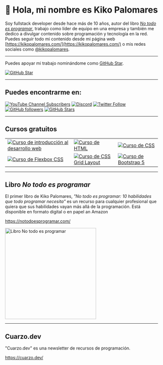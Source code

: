 # 👋 Hola, mi nombre es Kiko Palomares

Soy fullstack developer desde hace más de 10 años, autor del libro [*No todo es programar*](https://notodoesprogramar.com/), trabajo como líder de equipo en una empresa y también me dedico a divulgar contenido sobre programación y tecnología en la red. Puedes seguir todo mi contenido desde mi página web [https://kikopalomares.com/](https://kikopalomares.com/) o mis redes sociales como [@kikopalomares](https://kiko.pro/).

-----

Puedes apoyar mi trabajo nominándome como [GitHub Star](https://stars.github.com/nominate/).

[![GitHub Star](https://img.shields.io/badge/-%E2%98%85%20Nominar%20a%20Star-yellow)](https://stars.github.com/nominate/)

-----

## Puedes encontrarme en:

[![YouTube Channel Subscribers](https://img.shields.io/youtube/channel/subscribers/UClk6ZM2sM04tofDdFro8pag?style=social)](https://www.youtube.com/kikopalomares/?sub_confirmation=1)
[![Discord](https://img.shields.io/discord/701885087217614959?style=social&label=Discord&logo=discord)](http://kikopalomares.com/discord)
[![Twitter Follow](https://img.shields.io/twitter/follow/kikopalomares?style=social)](https://twitter.com/kikopalomares)
[![GitHub followers](https://img.shields.io/github/followers/kikopalomares?style=social)](https://github.com/KikoPalomares)
[![GitHub Stars](https://img.shields.io/github/stars/kikopalomares?style=social)](https://github.com/KikoPalomares)

----
## Cursos gratuitos

<table>
  <tr>
    <td>
      <a href="https://kikopalomares.com/cursos/introduccion-al-desarrollo-web" target="_blank">
        <img src="https://uploads-ssl.webflow.com/635a453bdfb49358830950bd/635a45dba3441067b48eb373_imagen_curso_2.jpg" alt="Curso de introducción al desarrollo web">
      </a>
    </td>
    <td>
      <a href="https://kikopalomares.com/cursos/html" target="_blank">
        <img src="https://uploads-ssl.webflow.com/635a453bdfb49358830950bd/635a463a9c53141574eedda6_template_imagen_curso.jpg" alt="Curso de HTML">
      </a>
    </td>
    <td>
      <a href="https://kikopalomares.com/cursos/css" target="_blank">
        <img src="https://uploads-ssl.webflow.com/635a453bdfb49358830950bd/635a4711b55609ee9858bc34_imagen_curso_completo.jpg" alt="Curso de CSS">
      </a>
    </td>
  </tr>
  
  <tr>
    <td>
      <a href="https://kikopalomares.com/cursos/flexbox-css" target="_blank">
        <img src="https://uploads-ssl.webflow.com/635a453bdfb49358830950bd/635bc135dcf2435bb41a3bec_curso_flexbox_gratis.jpg" alt="Curso de Flexbox CSS">
      </a>
    </td>
    <td>
      <a href="https://kikopalomares.com/cursos/css-grid-layout" target="_blank">
        <img src="https://uploads-ssl.webflow.com/635a453bdfb49358830950bd/635bc1aa336d0a7c469cd622_curso_css_grid_layout_gratis.jpg" alt="Curso de CSS Grid Layout">
      </a>
    </td>
    <td>
      <a href="https://kikopalomares.com/cursos/bootstrap-5" target="_blank">
        <img src="https://uploads-ssl.webflow.com/635a453bdfb49358830950bd/635bbfc8dcf24348b81a2b23_curso_bootstrap_gratis.jpg" alt="Curso de Bootstrap 5">
      </a>
    </td>
  </tr>
</table>

----
## Libro *No todo es programar*

El primer libro de Kiko Palomares, *"No todo es programar: 10 habilidades que todo programar necesita"*  es un recurso para cualquier profesional que quiera que sus habilidades vayan más allá de la programación. Está disponible en formato digital o en papel an Amazon

https://notodoesprogramar.com/

<a href="https://notodoesprogramar.com/" target="_blank">
  <img src="https://uploads-ssl.webflow.com/635a43cedfb493f965093248/635bdc07f1e4ed55525a65d7_Free_Book_Mockup_2%20copy-p-500.jpg" alt="Libro No todo es programar" width="300px"/>
</a>

----
## Cuarzo.dev

"Cuarzo.dev" es una newsletter de recursos de programación.

https://cuarzo.dev/
